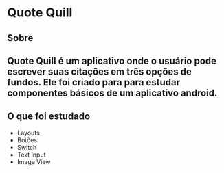 # Quote Quill
## Sobre
Quote Quill é um aplicativo onde o usuário pode escrever suas citações em três opções de fundos.
Ele foi criado para para estudar componentes básicos de um aplicativo android.
---
## O que foi estudado
- Layouts
- Botões
- Switch
- Text Input
- Image View